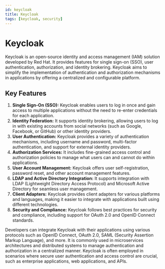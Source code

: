 ```yaml
---
id: keycloak
title: Keycloak
tags: [keycloak, security]
---
```


# Keycloak

Keycloak is an open-source identity and access management (IAM) solution
developed by Red Hat. It provides features for single sign-on (SSO),
user authentication, authorization, and identity brokering. Keycloak
aims to simplify the implementation of authentication and authorization
mechanisms in applications by offering a centralized and configurable
platform.

## Key Features

1. **Single Sign-On (SSO):** Keycloak enables users to log in once and
    gain access to multiple applications without the need to re-enter
    credentials for each application.
2. **Identity Federation:** It supports identity brokering, allowing
    users to log in with existing accounts from social networks (such as
    Google, Facebook, or GitHub) or other identity providers.
3. **User Authentication:** Keycloak provides a variety of
    authentication mechanisms, including username and password,
    multi-factor authentication, and support for external identity
    providers.
4. **Authorization Services:** It includes fine-grained access control
    and authorization policies to manage what users can and cannot do
    within applications.
5. **User Account Management:** Keycloak offers user self-registration,
    password reset, and other account management features.
6. **LDAP and Active Directory Integration:** It supports integration
    with LDAP (Lightweight Directory Access Protocol) and Microsoft
    Active Directory for seamless user management.
7. **Client Adapters:** Keycloak provides client adapters for various
    platforms and languages, making it easier to integrate with
    applications built using different technologies.
8. **Security and Compliance:** Keycloak follows best practices for
    security and compliance, including support for OAuth 2.0 and OpenID
    Connect standards.

Developers can integrate Keycloak with their applications using various
protocols such as OpenID Connect, OAuth 2.0, SAML (Security Assertion
Markup Language), and more. It is commonly used in microservices
architectures and distributed systems to manage authentication and
authorization in a centralized manner. Keycloak is often employed in
scenarios where secure user authentication and access control are
crucial, such as enterprise applications, web applications, and APIs.
